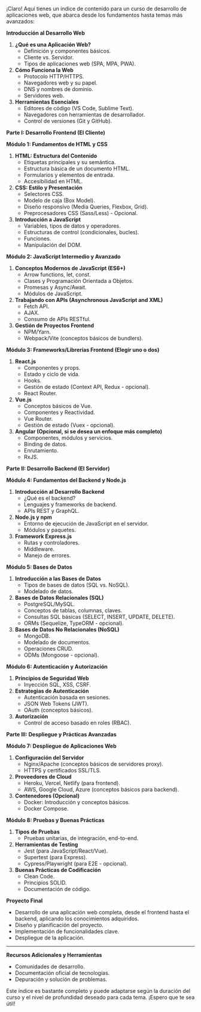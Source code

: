 ¡Claro! Aquí tienes un índice de contenido para un curso de desarrollo de aplicaciones web, que abarca desde los fundamentos hasta temas más avanzados:

**Introducción al Desarrollo Web**

1.  **¿Qué es una Aplicación Web?**
    *   Definición y componentes básicos.
    *   Cliente vs. Servidor.
    *   Tipos de aplicaciones web (SPA, MPA, PWA).
2.  **Cómo Funciona la Web**
    *   Protocolo HTTP/HTTPS.
    *   Navegadores web y su papel.
    *   DNS y nombres de dominio.
    *   Servidores web.
3.  **Herramientas Esenciales**
    *   Editores de código (VS Code, Sublime Text).
    *   Navegadores con herramientas de desarrollador.
    *   Control de versiones (Git y GitHub).

**Parte I: Desarrollo Frontend (El Cliente)**

**Módulo 1: Fundamentos de HTML y CSS**

1.  **HTML: Estructura del Contenido**
    *   Etiquetas principales y su semántica.
    *   Estructura básica de un documento HTML.
    *   Formularios y elementos de entrada.
    *   Accesibilidad en HTML.
2.  **CSS: Estilo y Presentación**
    *   Selectores CSS.
    *   Modelo de caja (Box Model).
    *   Diseño responsivo (Media Queries, Flexbox, Grid).
    *   Preprocesadores CSS (Sass/Less) - Opcional.
3.  **Introducción a JavaScript**
    *   Variables, tipos de datos y operadores.
    *   Estructuras de control (condicionales, bucles).
    *   Funciones.
    *   Manipulación del DOM.

**Módulo 2: JavaScript Intermedio y Avanzado**

1.  **Conceptos Modernos de JavaScript (ES6+)**
    *   Arrow functions, let, const.
    *   Clases y Programación Orientada a Objetos.
    *   Promesas y Async/Await.
    *   Módulos de JavaScript.
2.  **Trabajando con APIs (Asynchronous JavaScript and XML)**
    *   Fetch API.
    *   AJAX.
    *   Consumo de APIs RESTful.
3.  **Gestión de Proyectos Frontend**
    *   NPM/Yarn.
    *   Webpack/Vite (conceptos básicos de bundlers).

**Módulo 3: Frameworks/Librerías Frontend (Elegir uno o dos)**

1.  **React.js**
    *   Componentes y props.
    *   Estado y ciclo de vida.
    *   Hooks.
    *   Gestión de estado (Context API, Redux - opcional).
    *   React Router.
2.  **Vue.js**
    *   Conceptos básicos de Vue.
    *   Componentes y Reactividad.
    *   Vue Router.
    *   Gestión de estado (Vuex - opcional).
3.  **Angular (Opcional, si se desea un enfoque más completo)**
    *   Componentes, módulos y servicios.
    *   Binding de datos.
    *   Enrutamiento.
    *   RxJS.

**Parte II: Desarrollo Backend (El Servidor)**

**Módulo 4: Fundamentos del Backend y Node.js**

1.  **Introducción al Desarrollo Backend**
    *   ¿Qué es el backend?
    *   Lenguajes y frameworks de backend.
    *   APIs REST y GraphQL.
2.  **Node.js y npm**
    *   Entorno de ejecución de JavaScript en el servidor.
    *   Módulos y paquetes.
3.  **Framework Express.js**
    *   Rutas y controladores.
    *   Middleware.
    *   Manejo de errores.

**Módulo 5: Bases de Datos**

1.  **Introducción a las Bases de Datos**
    *   Tipos de bases de datos (SQL vs. NoSQL).
    *   Modelado de datos.
2.  **Bases de Datos Relacionales (SQL)**
    *   PostgreSQL/MySQL.
    *   Conceptos de tablas, columnas, claves.
    *   Consultas SQL básicas (SELECT, INSERT, UPDATE, DELETE).
    *   ORMs (Sequelize, TypeORM - opcional).
3.  **Bases de Datos No Relacionales (NoSQL)**
    *   MongoDB.
    *   Modelado de documentos.
    *   Operaciones CRUD.
    *   ODMs (Mongoose - opcional).

**Módulo 6: Autenticación y Autorización**

1.  **Principios de Seguridad Web**
    *   Inyección SQL, XSS, CSRF.
2.  **Estrategias de Autenticación**
    *   Autenticación basada en sesiones.
    *   JSON Web Tokens (JWT).
    *   OAuth (conceptos básicos).
3.  **Autorización**
    *   Control de acceso basado en roles (RBAC).

**Parte III: Despliegue y Prácticas Avanzadas**

**Módulo 7: Despliegue de Aplicaciones Web**

1.  **Configuración del Servidor**
    *   Nginx/Apache (conceptos básicos de servidores proxy).
    *   HTTPS y certificados SSL/TLS.
2.  **Proveedores de Cloud**
    *   Heroku, Vercel, Netlify (para frontend).
    *   AWS, Google Cloud, Azure (conceptos básicos para backend).
3.  **Contenedores (Opcional)**
    *   Docker: Introducción y conceptos básicos.
    *   Docker Compose.

**Módulo 8: Pruebas y Buenas Prácticas**

1.  **Tipos de Pruebas**
    *   Pruebas unitarias, de integración, end-to-end.
2.  **Herramientas de Testing**
    *   Jest (para JavaScript/React/Vue).
    *   Supertest (para Express).
    *   Cypress/Playwright (para E2E - opcional).
3.  **Buenas Prácticas de Codificación**
    *   Clean Code.
    *   Principios SOLID.
    *   Documentación de código.

**Proyecto Final**

*   Desarrollo de una aplicación web completa, desde el frontend hasta el backend, aplicando los conocimientos adquiridos.
*   Diseño y planificación del proyecto.
*   Implementación de funcionalidades clave.
*   Despliegue de la aplicación.

---

**Recursos Adicionales y Herramientas**

*   Comunidades de desarrollo.
*   Documentación oficial de tecnologías.
*   Depuración y solución de problemas.

Este índice es bastante completo y puede adaptarse según la duración del curso y el nivel de profundidad deseado para cada tema. ¡Espero que te sea útil!
